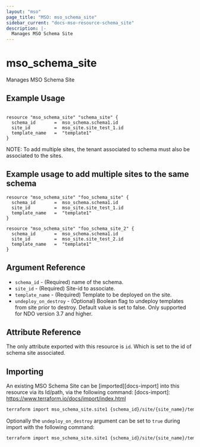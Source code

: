 ```yaml
---
layout: "mso"
page_title: "MSO: mso_schema_site"
sidebar_current: "docs-mso-resource-schema_site"
description: |-
  Manages MSO Schema Site
---
```


# mso_schema_site #

Manages MSO Schema Site

## Example Usage ##

```hcl

resource "mso_schema_site" "schema_site" {
  schema_id       =  mso_schema.schema1.id
  site_id         =  mso_site.site_test_1.id
  template_name   =  "template1"
}

```
NOTE: To add multiple sites, the tenant associated to schema must also be associated to the sites.

## Example usage to add multiple sites to the same schema ##

```hcl
resource "mso_schema_site" "foo_schema_site" {
  schema_id       =  mso_schema.schema1.id
  site_id         =  mso_site.site_test_1.id
  template_name   =  "template1"
}

resource "mso_schema_site" "foo_schema_site_2" {
  schema_id       =  mso_schema.schema1.id
  site_id         =  mso_site.site_test_2.id
  template_name   =  "template1"
}
```

## Argument Reference ##

* `schema_id`          - (Required) name of the schema.
* `site_id`            - (Required) Site-id to associate.
* `template_name`      - (Required) Template to be deployed on the site.
* `undeploy_on_destroy` - (Optional) Boolean flag to undeploy templates from site prior to destroy. Default value is set to false. Only supported for NDO version 3.7 and higher.

## Attribute Reference ##

The only attribute exported with this resource is `id`. Which is set to the id of schema site associated.

## Importing ##

An existing MSO Schema Site can be [imported][docs-import] into this resource via its Id/path, via the following command: [docs-import]: <https://www.terraform.io/docs/import/index.html>

```bash
terraform import mso_schema_site.site1 {schema_id}/site/{site_name}/template/{template_name}
```

Optionally the `undeploy_on_destroy` argument can be set to `true` during import with the following command:

```bash
terraform import mso_schema_site.site1 {schema_id}/site/{site_name}/template/{template_name}/undeploy_on_destroy/true
```
